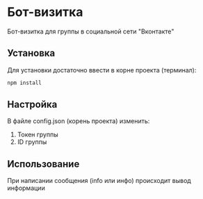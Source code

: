 # Бот-визитка
Бот-визитка для группы в социальной сети "Вконтакте"

## Установка
Для установки достаточно ввести в корне проекта (терминал):
```bash
npm install
```

## Настройка
В файле config.json (корень проекта) изменить:
1) Токен группы
2) ID группы

## Использование
При написании сообщения (info или инфо) происходит вывод информации
